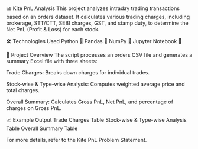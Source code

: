📊 Kite PnL Analysis
This project analyzes intraday trading transactions based on an orders dataset. It calculates various trading charges, including brokerage, STT/CTT, SEBI charges, GST, and stamp duty, to determine the Net PnL (Profit & Loss) for each stock.

🛠 Technologies Used
Python 🐍
Pandas 🏢
NumPy 🔢
Jupyter Notebook 📓

📁 Project Overview
The script processes an orders CSV file and generates a summary Excel file with three sheets:

Trade Charges: Breaks down charges for individual trades.

Stock-wise & Type-wise Analysis: Computes weighted average price and total charges.

Overall Summary: Calculates Gross PnL, Net PnL, and percentage of charges on Gross PnL.

📈 Example Output
Trade Charges Table
Stock-wise & Type-wise Analysis Table
Overall Summary Table

For more details, refer to the Kite PnL Problem Statement.
